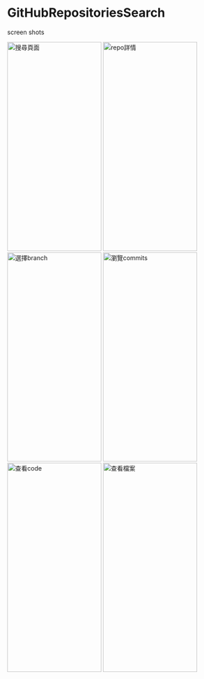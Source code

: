 # GitHubRepositoriesSearch

screen shots
<div>
  <img width="216" height="480" alt="搜尋頁面" src="https://i.imgur.com/QcYfMLc.png"/>
  <img width="216" height="480" alt="repo詳情" src="https://i.imgur.com/gJJkwoG.png"/>
  <img width="216" height="480" alt="選擇branch" src="https://i.imgur.com/LfWmGnv.png"/>
  <img width="216" height="480" alt="瀏覽commits" src="https://i.imgur.com/r26BtSX.png"/>
  <img width="216" height="480" alt="查看code" src="https://i.imgur.com/oNkgUmp.png"/>
  <img width="216" height="480" alt="查看檔案" src="https://i.imgur.com/bgTjxsJ.png"/>
</div>
